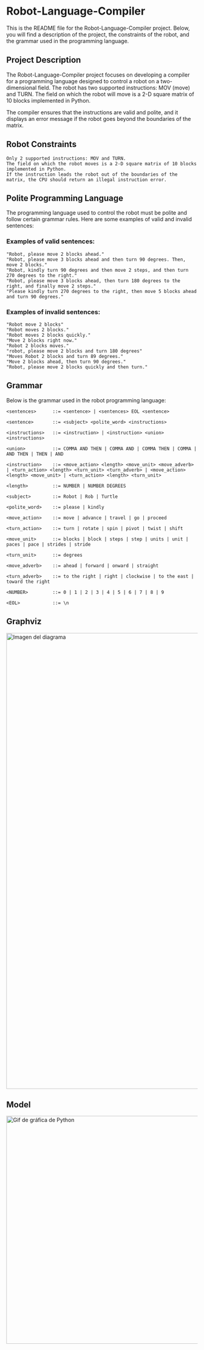 # Robot-Language-Compiler

This is the README file for the Robot-Language-Compiler project. Below, you will find a description of the project, the constraints of the robot, and the grammar used in the programming language.

## Project Description

The Robot-Language-Compiler project focuses on developing a compiler for a programming language designed to control a robot on a two-dimensional field. The robot has two supported instructions: MOV (move) and TURN. The field on which the robot will move is a 2-D square matrix of 10 blocks implemented in Python.

The compiler ensures that the instructions are valid and polite, and it displays an error message if the robot goes beyond the boundaries of the matrix.

## Robot Constraints

    Only 2 supported instructions: MOV and TURN.
    The field on which the robot moves is a 2-D square matrix of 10 blocks implemented in Python.
    If the instruction leads the robot out of the boundaries of the matrix, the CPU should return an illegal instruction error.

## Polite Programming Language

The programming language used to control the robot must be polite and follow certain grammar rules. Here are some examples of valid and invalid sentences:
### Examples of valid sentences:

    "Robot, please move 2 blocks ahead."
    "Robot, please move 3 blocks ahead and then turn 90 degrees. Then, move 2 blocks."
    "Robot, kindly turn 90 degrees and then move 2 steps, and then turn 270 degrees to the right."
    "Robot, please move 3 blocks ahead, then turn 180 degrees to the right, and finally move 2 steps."
    "Please kindly turn 270 degrees to the right, then move 5 blocks ahead and turn 90 degrees."

### Examples of invalid sentences:

    "Robot move 2 blocks"
    "Robot moves 2 blocks."
    "Robot moves 2 blocks quickly."
    "Move 2 blocks right now."
    "Robot 2 blocks moves."
    "robot, please move 2 blocks and turn 180 degrees"
    "Moves Robot 2 blocks and turn 89 degrees."
    "Move 2 blocks ahead, then turn 90 degrees."
    "Robot, please move 2 blocks quickly and then turn."

## Grammar

Below is the grammar used in the robot programming language:

```<sentences>      ::= <sentence> | <sentences> EOL <sentence>```

```<sentence>       ::= <subject> <polite_word> <instructions>```

```<instructions>   ::= <instruction> | <instruction> <union> <instructions>```

```<union>          ::= COMMA AND THEN | COMMA AND | COMMA THEN | COMMA | AND THEN | THEN | AND```

```<instruction>    ::= <move_action> <length> <move_unit> <move_adverb> | <turn_action> <length> <turn_unit> <turn_adverb> | <move_action> <length> <move_unit> | <turn_action> <length> <turn_unit>```

```<length>         ::= NUMBER | NUMBER DEGREES```

```<subject>        ::= Robot | Rob | Turtle```

```<polite_word>    ::= please | kindly```

```<move_action>    ::= move | advance | travel | go | proceed```

```<turn_action>    ::= turn | rotate | spin | pivot | twist | shift```

```<move_unit>      ::= blocks | block | steps | step | units | unit | paces | pace | strides | stride```

```<turn_unit>      ::= degrees```

```<move_adverb>    ::= ahead | forward | onward | straight```

```<turn_adverb>    ::= to the right | right | clockwise | to the east | toward the right```

```<NUMBER>         ::= 0 | 1 | 2 | 3 | 4 | 5 | 6 | 7 | 8 | 9```

```<EOL>            ::= \n```

## Graphviz
<img src="graphviz.png" alt="Imagen del diagrama" width="1200">

## Model
<img src="graph.gif" alt="Gif de gráfica de Python" width="600">

